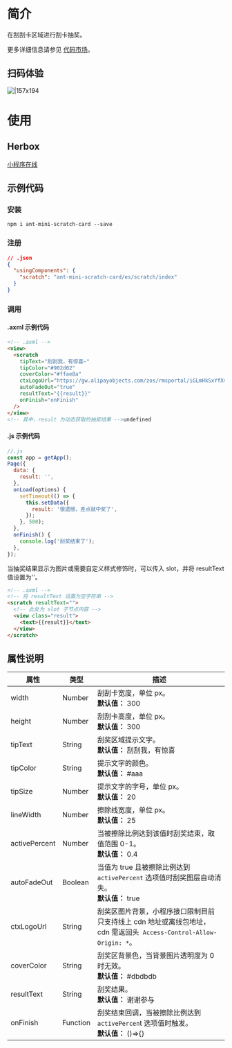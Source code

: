 # 简介

在刮刮卡区域进行刮卡抽奖。

更多详细信息请参见 [代码市场](https://openhome.alipay.com/platform/mas.htm#/templateDetail/comps/4)。

## 扫码体验

![|157x194](https://gw.alipayobjects.com/zos/skylark-tools/public/files/42bcbce7b1330fb44adbe7e0eac0b314.png#align=left&display=inline&height=194&margin=%5Bobject%20Object%5D&originHeight=194&originWidth=157&status=done&style=none&width=157)

# 使用

## Herbox 

[小程序在线](https://herbox-embed.alipay.com/s/doc-scratch-card?theme=light&previewZoom=75&chInfo=openhome-doc)

## 示例代码

### 安装

```shell
npm i ant-mini-scratch-card --save
```

### 注册

```json
// .json
{
  "usingComponents": {
    "scratch": "ant-mini-scratch-card/es/scratch/index"
  }
}
```

### 调用

#### .axml 示例代码

```html
<!-- .axml -->
<view>
  <scratch
    tipText="刮刮我，有惊喜~"
    tipColor="#902d02"
    coverColor="#ffae8a"
    ctxLogoUrl="https://gw.alipayobjects.com/zos/rmsportal/iGLmHkSxYfXveGhuzzFf.png"
    autoFadeOut="true"
    resultText="{{result}}"
    onFinish="onFinish"
  />
</view>
<!-- 其中，result 为动态获取的抽奖结果 -->undefined
```

#### .js 示例代码

```javascript
//.js
const app = getApp();
Page({
  data: {
    result: '',
  },
  onLoad(options) {
    setTimeout(() => {
      this.setData({
        result: '很遗憾，差点就中奖了',
      });
    }, 500);
  },
  onFinish() {
    console.log('刮奖结束了');
  },
});
```

当抽奖结果显示为图片或需要自定义样式修饰时，可以传入 slot，并将 resultText 值设置为''。

```html
<!-- .axml -->
<!-- 将 resultText 设置为空字符串 -->
<scratch resultText="">
  <!-- 此处为 slot 子节点内容 -->
  <view class="result">
    <text>{{result}}</text>
  </view>
</scratch>
```

## 属性说明

| **属性** | **类型** | **描述** |
| --- | --- | --- |
| width | Number | 刮刮卡宽度，单位 px。<br />**默认值：** 300 |
| height | Number | 刮刮卡高度，单位 px。<br />**默认值：** 300 |
| tipText | String | 刮奖区域提示文字。<br />**默认值：** 刮刮我，有惊喜 |
| tipColor | String | 提示文字的颜色。<br />**默认值：** #aaa |
| tipSize | Number | 提示文字的字号，单位 px。<br />**默认值：** 20 |
| lineWidth | Number | 擦除线宽度，单位 px。<br />**默认值：** 25 |
| activePercent | Number | 当被擦除比例达到该值时刮奖结束，取值范围 0-1。<br />**默认值：** 0.4 |
| autoFadeOut | Boolean | 当值为 true 且被擦除比例达到 `activePercent` 选项值时刮奖图层自动消失。<br />**默认值：** true |
| ctxLogoUrl | String | 刮奖区图片背景，小程序接口限制目前只支持线上 cdn 地址或离线包地址，cdn 需返回头  `Access-Control-Allow-Origin: *`。 |
| coverColor | String | 刮奖区背景色，当背景图片透明度为 0 时无效。<br />**默认值：** #dbdbdb |
| resultText | String | 刮奖结果。<br />**默认值：** 谢谢参与 |
| onFinish | Function | 刮奖结束回调，当被擦除比例达到 `activePercen`t 选项值时触发。<br />**默认值：** ()=>{} |
